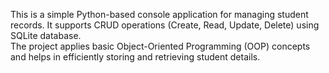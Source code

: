 This is a simple Python-based console application for managing student records. It supports CRUD operations (Create, Read, Update, Delete) using SQLite database. <br>
The project applies basic Object-Oriented Programming (OOP) concepts and helps in efficiently storing and retrieving student details.
